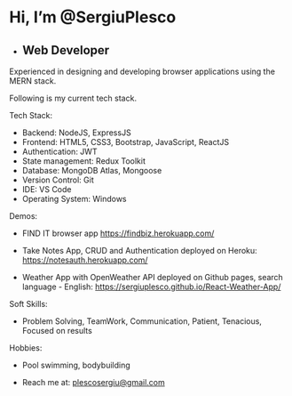 # Hi, I’m @SergiuPlesco
- ## Web Developer
<!---
SergiuPlesco/SergiuPlesco is a ✨ special ✨ repository because its `README.md` (this file) appears on your GitHub profile.
You can click the Preview link to take a look at your changes.
--->
<!-- 2+ years of experience in designing and developing scalable and highly available software­-​as­-​a­​service applications using Java stack.  I am always open in working with new tech stack. Following are my current tech stack. I know how to create and consume RESTfull APIs.  -->
Experienced in designing and developing browser applications using the MERN stack. 

Following is my current tech stack.

Tech Stack:

- Backend: NodeJS, ExpressJS
- Frontend: HTML5, CSS3, Bootstrap, JavaScript, ReactJS
- Authentication: JWT
- State management: Redux Toolkit
- Database: MongoDB Atlas, Mongoose
- Version Control: Git
- IDE: VS Code
- Operating System: Windows

Demos: 
* FIND IT browser app
https://findbiz.herokuapp.com/

* Take Notes App, CRUD and Authentication deployed on Heroku: 
https://notesauth.herokuapp.com/

* Weather App with OpenWeather API deployed on Github pages, search language - English: 
https://sergiuplesco.github.io/React-Weather-App/


Soft Skills:

- Problem Solving, TeamWork, Communication, Patient, Tenacious, Focused on results

Hobbies: 

- Pool swimming, bodybuilding

- Reach me at: plescosergiu@gmail.com
